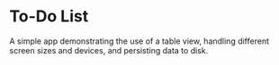 # To-Do List
A simple app demonstrating the use of a table view, handling different screen sizes and devices, and persisting data to disk.
